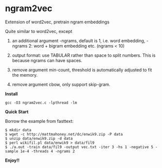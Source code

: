 # ngram2vec
Extension of word2vec, pretrain ngram embeddings


Quite similar to word2vec, except 

1. an additional argument -ngrams, default is 1, i.e. word embedding, -ngrams 2: word + bigram embedding etc. (ngrams < 10)

2. output format: use TABULAR rather than space to split numbers. This is because ngrams can have spaces. 

3. remove argument min-count, threshold is automatically adjusted to fit the memory.

4. remove argument cbow, only support skip-gram.

**Install**

```gcc -O3 ngram2vec.c -lpthread -lm```

**Quick Start**

Borrow the example from fasttext:

```
$ mkdir data
$ wget -c http://mattmahoney.net/dc/enwik9.zip -P data
$ unzip data/enwik9.zip -d data
$ perl wikifil.pl data/enwik9 > data/fil9
$ ./a.out -train data/fil9 -output vec.txt -iter 3 -hs 1 -negative 5 -sample 1e-4 -threads 4 -ngrams 2
```

**Enjoy!!**
